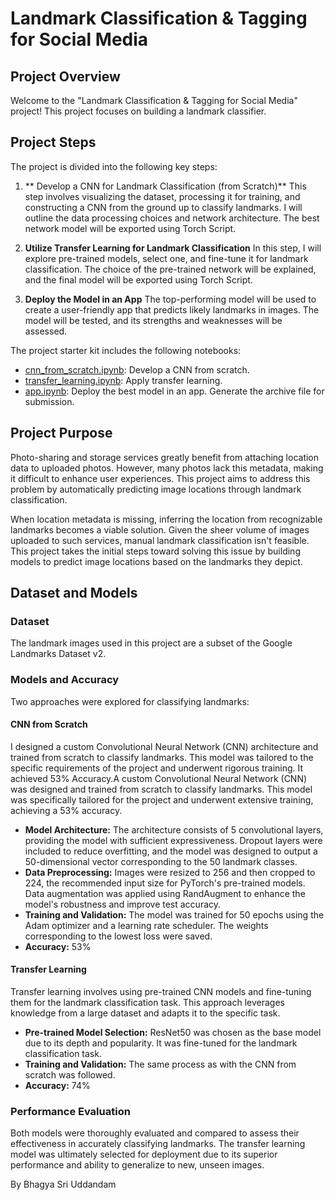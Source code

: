 # Landmark Classification & Tagging for Social Media



## Project Overview
Welcome to the "Landmark Classification & Tagging for Social Media" project! This project focuses on building a landmark classifier.

## Project Steps

The project is divided into the following key steps:

1. ** Develop a CNN for Landmark Classification (from Scratch)** This step involves visualizing the dataset, processing it for training, and constructing a CNN from the ground up to classify landmarks. I will outline the data processing choices and network architecture. The best network model will be exported using Torch Script.

2. **Utilize Transfer Learning for Landmark Classification** In this step, I will explore pre-trained models, select one, and fine-tune it for landmark classification. The choice of the pre-trained network will be explained, and the final model will be exported using Torch Script.

3. **Deploy the Model in an App** The top-performing model will be used to create a user-friendly app that predicts likely landmarks in images. The model will be tested, and its strengths and weaknesses will be assessed.

The project starter kit includes the following notebooks:

- [cnn_from_scratch.ipynb](cnn_from_scratch.ipynb): Develop a CNN from scratch.
- [transfer_learning.ipynb](transfer_learning.ipynb): Apply transfer learning.
- [app.ipynb](app.ipynb): Deploy the best model in an app. Generate the archive file for submission.

## Project Purpose

Photo-sharing and storage services greatly benefit from attaching location data to uploaded photos. However, many photos lack this metadata, making it difficult to enhance user experiences. This project aims to address this problem by automatically predicting image locations through landmark classification.

When location metadata is missing, inferring the location from recognizable landmarks becomes a viable solution. Given the sheer volume of images uploaded to such services, manual landmark classification isn't feasible. This project takes the initial steps toward solving this issue by building models to predict image locations based on the landmarks they depict.




## Dataset and Models

### Dataset

The landmark images used in this project are a subset of the Google Landmarks Dataset v2.

### Models and Accuracy

Two approaches were explored for classifying landmarks:

#### CNN from Scratch

I designed a custom Convolutional Neural Network (CNN) architecture and trained from scratch to classify landmarks. This model was tailored to the specific requirements of the project and underwent rigorous training. It achieved 53% Accuracy.A custom Convolutional Neural Network (CNN) was designed and trained from scratch to classify landmarks. This model was specifically tailored for the project and underwent extensive training, achieving a 53% accuracy.

- **Model Architecture:** The architecture consists of 5 convolutional layers, providing the model with sufficient expressiveness. Dropout layers were included to reduce overfitting, and the model was designed to output a 50-dimensional vector corresponding to the 50 landmark classes.
- **Data Preprocessing:** Images were resized to 256 and then cropped to 224, the recommended input size for PyTorch's pre-trained models. Data augmentation was applied using RandAugment to enhance the model's robustness and improve test accuracy.
- **Training and Validation:** The model was trained for 50 epochs using the Adam optimizer and a learning rate scheduler. The weights corresponding to the lowest loss were saved.
- **Accuracy:** 53%

#### Transfer Learning

Transfer learning involves using pre-trained CNN models and fine-tuning them for the landmark classification task. This approach leverages knowledge from a large dataset and adapts it to the specific task.

- **Pre-trained Model Selection:**  ResNet50 was chosen as the base model due to its depth and popularity. It was fine-tuned for the landmark classification task.
- **Training and Validation:** The same process as with the CNN from scratch was followed.
- **Accuracy:** 74%

### Performance Evaluation

Both models were thoroughly evaluated and compared to assess their effectiveness in accurately classifying landmarks. The transfer learning model was ultimately selected for deployment due to its superior performance and ability to generalize to new, unseen images.


By Bhagya Sri Uddandam
